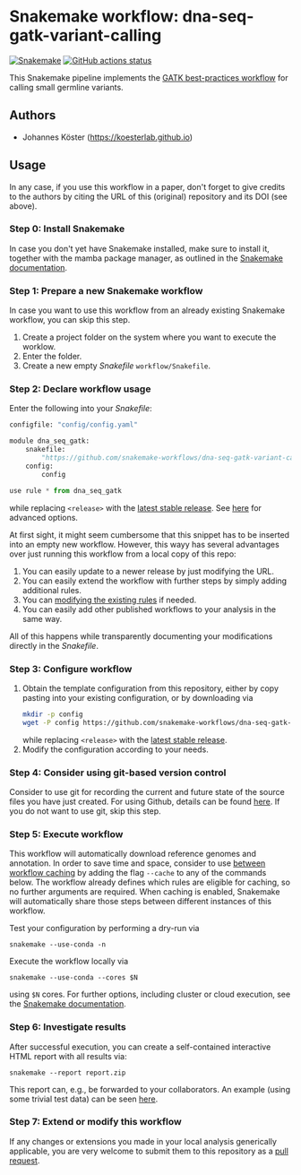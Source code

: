# Snakemake workflow: dna-seq-gatk-variant-calling

[![Snakemake](https://img.shields.io/badge/snakemake-≥6.1.0-brightgreen.svg)](https://snakemake.github.io)
[![GitHub actions status](https://github.com/snakemake-workflows/dna-seq-gatk-variant-calling/workflows/Tests/badge.svg?branch=master)](https://github.com/snakemake-workflows/dna-seq-gatk-variant-calling/actions?query=branch%3Amaster+workflow%3ATests)

This Snakemake pipeline implements the [GATK best-practices workflow](https://gatk.broadinstitute.org/hc/en-us/articles/360035535932-Germline-short-variant-discovery-SNPs-Indels-) for calling small germline variants.

## Authors

* Johannes Köster (https://koesterlab.github.io)


## Usage

In any case, if you use this workflow in a paper, don't forget to give credits to the authors by citing the URL of this (original) repository and its DOI (see above).

### Step 0: Install Snakemake

In case you don't yet have Snakemake installed, make sure to install it, together with the mamba package manager, as outlined in the [Snakemake documentation](https://snakemake.readthedocs.io/en/stable/getting_started/installation.html).

### Step 1: Prepare a new Snakemake workflow

In case you want to use this workflow from an already existing Snakemake workflow, you can skip this step.

1. Create a project folder on the system where you want to execute the worklow.
2. Enter the folder.
3. Create a new empty *Snakefile* `workflow/Snakefile`.

### Step 2: Declare workflow usage

Enter the following into your *Snakefile*:

```python
configfile: "config/config.yaml"

module dna_seq_gatk:
    snakefile:
        "https://github.com/snakemake-workflows/dna-seq-gatk-variant-calling/raw/<release>/Snakefile"
    config:
        config

use rule * from dna_seq_gatk
```
while replacing `<release>` with the [latest stable release](https://github.com/snakemake-workflows/dna-seq-gatk-variant-calling/releases).
See [here](https://snakemake.readthedocs.io/en/stable/snakefiles/deployment.html#using-and-combining-pre-exising-workflows) for advanced options.

At first sight, it might seem cumbersome that this snippet has to be inserted into an empty new workflow.
However, this wayy has several advantages over just running this workflow from a local copy of this repo:

1. You can easily update to a newer release by just modifying the URL.
2. You can easily extend the workflow with further steps by simply adding additional rules.
3. You can [modifying the existing rules](https://snakemake.readthedocs.io/en/stable/snakefiles/modularization.html#snakefiles-modules) if needed.
4. You can easily add other published workflows to your analysis in the same way.

All of this happens while transparently documenting your modifications directly in the *Snakefile*.

### Step 3: Configure workflow

1. Obtain the template configuration from this repository, either by copy pasting into your existing configuration, or by downloading via
   ```bash
   mkdir -p config
   wget -P config https://github.com/snakemake-workflows/dna-seq-gatk-variant-calling/raw/<release>/{config.yaml,samples.tsv,units.tsv}
   ```
   while replacing `<release>` with the [latest stable release](https://github.com/snakemake-workflows/dna-seq-gatk-variant-calling/releases).
2. Modify the configuration according to your needs.

### Step 4: Consider using git-based version control

Consider to use git for recording the current and future state of the source files you have just created.
For using Github, details can be found [here](https://docs.github.com/en/github/importing-your-projects-to-github/adding-an-existing-project-to-github-using-the-command-line). If you do not want to use git, skip this step.

### Step 5: Execute workflow

This workflow will automatically download reference genomes and annotation.
In order to save time and space, consider to use [between workflow caching](https://snakemake.readthedocs.io/en/stable/executing/caching.html) by adding the flag `--cache` to any of the commands below.
The workflow already defines which rules are eligible for caching, so no further arguments are required.
When caching is enabled, Snakemake will automatically share those steps between different instances of this workflow.

Test your configuration by performing a dry-run via

    snakemake --use-conda -n

Execute the workflow locally via

    snakemake --use-conda --cores $N

using `$N` cores. For further options, including cluster or cloud execution, see the [Snakemake documentation](https://snakemake.readthedocs.io/en/stable/executing/cli.html).

### Step 6: Investigate results

After successful execution, you can create a self-contained interactive HTML report with all results via:

    snakemake --report report.zip

This report can, e.g., be forwarded to your collaborators.
An example (using some trivial test data) can be seen [here](https://cdn.rawgit.com/snakemake-workflows/dna-seq-gatk-variant-calling/master/.test/report.html).

### Step 7: Extend or modify this workflow

If any changes or extensions you made in your local analysis generically applicable, you are very welcome to submit them to this repository as a [pull request](https://docs.github.com/en/github/collaborating-with-issues-and-pull-requests/about-pull-requests).
